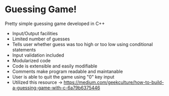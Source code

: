 # Guessing Game!

Pretty simple guessing game developed in C++
- Input/Output facilities
- Limited number of guesses
- Tells user whether guess was too high or too low using conditional statements
- Input validation included
- Modularized code
- Code is extensible and easily modifiable
- Comments make program readable and maintanable
- User is able to quit the game using "0" key input
- Utilized this resource -> https://medium.com/geekculture/how-to-build-a-guessing-game-with-c-6a79b6375446
